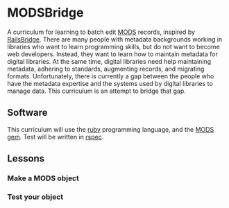 MODSBridge
==========

A curriculum for learning to batch edit [MODS][mods] records, inspired by [RailsBridge][rb]. There are many people with metadata backgrounds working in libraries who want to learn programming skills, but do not want to become web developers. Instead, they want to learn how to maintain metadata for digital libraries. At the same time, digital libraries need help maintaining metadata, adhering to standards, augmenting records, and migrating formats. Unfortunately, there is currently a gap between the people who have the metadata expertise and the systems used by digital libraries to manage data. This curriculum is an attempt to bridge that gap.

[rb]: http://railsbridge.org
[mods]: http://www.loc.gov/standards/mods/

## Software ##

This curriculum will use the [ruby][ruby] programming language, and the [MODS gem][modsgem]. Test will be written in [rspec][rspec].

[ruby]: https://www.ruby-lang.org/en/
[modsgem]: https://github.com/sul-dlss/mods
[rspec]: http://rspec.info

## Lessons ##

### Make a MODS object

### Test your object

